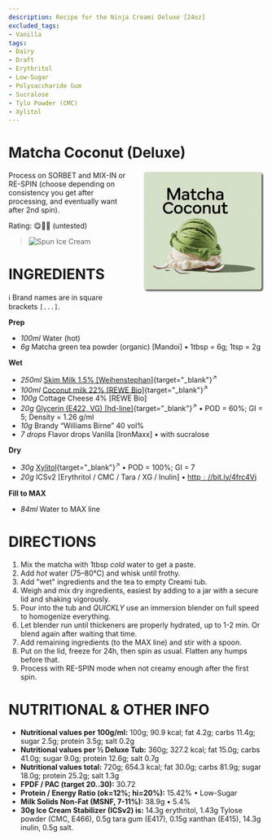 ```yaml
---
description: Recipe for the Ninja Creami Deluxe [24oz]
excluded_tags:
- Vanilla
tags:
- Dairy
- Draft
- Erythritol
- Low-Sugar
- Polysaccharide Gum
- Sucralose
- Tylo Powder (CMC)
- Xylitol
---
```

# Matcha Coconut (Deluxe)
<img style="float: right; margin-left: 1.5em;" width=240 alt="Logo" src="logo-matcha-coconut.png" />

Process on SORBET and MIX-IN or RE-SPIN (choose depending on consistency you get after processing, and eventually want after 2nd spin).

Rating: 😋🥥🍵 (untested)

> <img width=360 alt="Spun Ice Cream" src="" class="zoomable" />

# INGREDIENTS

ℹ️ Brand names are in square brackets `[...]`.

**Prep**

  - _100ml_ Water (hot)
  - _6g_ Matcha green tea powder (organic) [Mandoi] • 1tbsp = 6g; 1tsp = 2g

**Wet**

  - _250ml_ [Skim Milk 1.5% \[Weihenstephan\]](/ice-creamery/info/ingredients/#skim-milk){target="_blank"}<sup>↗</sup>
  - _100ml_ [Coconut milk 22% \[REWE Bio\]](/ice-creamery/info/ingredients/#coconut-milk){target="_blank"}<sup>↗</sup>
  - _100g_ Cottage Cheese 4% [REWE Bio]
  - _20g_ [Glycerin (E422, VG) \[hd-line\]](/ice-creamery/info/ingredients/#vegetable-glycerin-glycerol-vg-e422){target="_blank"}<sup>↗</sup> • POD = 60%; GI = 5; Density = 1.26 g/ml
  - _10g_ Brandy “Williams Birne” 40 vol%
  - _7 drops_ Flavor drops Vanilla [IronMaxx] • with sucralose

**Dry**

  - _30g_ [Xylitol](/ice-creamery/info/ingredients/#xylitol-e967){target="_blank"}<sup>↗</sup> • POD = 100%; GI = 7
  - _20g_ ICSv2 [Erythritol / CMC / Tara / XG / Inulin] • [http﹕//bit.ly/4frc4Vj](https://jhermann.github.io/ice-creamery/I/Ice%20Cream%20Stabilizer%20(ICS)/)

**Fill to MAX**

  - _84ml_ Water to MAX line

# DIRECTIONS

 1. Mix the matcha with 1tbsp *cold* water to get a paste.
 1. Add *hot* water (75–80°C) and whisk until frothy.
 1. Add "wet" ingredients and the tea to empty Creami tub.
 1. Weigh and mix dry ingredients, easiest by adding to a jar with a secure lid and shaking vigorously.
 1. Pour into the tub and *QUICKLY* use an immersion blender on full speed to homogenize everything.
 1. Let blender run until thickeners are properly hydrated, up to 1-2 min. Or blend again after waiting that time.
 1. Add remaining ingredients (to the MAX line) and stir with a spoon.
 1. Put on the lid, freeze for 24h, then spin as usual. Flatten any humps before that.
 1. Process with RE-SPIN mode when not creamy enough after the first spin.

# NUTRITIONAL & OTHER INFO
- **Nutritional values per 100g/ml:** 100g; 90.9 kcal; fat 4.2g; carbs 11.4g; sugar 2.5g; protein 3.5g; salt 0.2g
- **Nutritional values per ½ Deluxe Tub:** 360g; 327.2 kcal; fat 15.0g; carbs 41.0g; sugar 9.0g; protein 12.6g; salt 0.7g
- **Nutritional values total:** 720g; 654.3 kcal; fat 30.0g; carbs 81.9g; sugar 18.0g; protein 25.2g; salt 1.3g
- **FPDF / PAC (target 20..30):** 30.72
- **Protein / Energy Ratio (ok=12%; hi=20%):** 15.42% • Low-Sugar
- **Milk Solids Non-Fat (MSNF, 7-11%):** 38.9g • 5.4%
- **30g Ice Cream Stabilizer (ICSv2) is:** 14.3g erythritol, 1.43g Tylose powder (CMC, E466), 
0.5g tara gum (E417), 0.15g xanthan (E415),
14.3g inulin, 0.5g salt.
